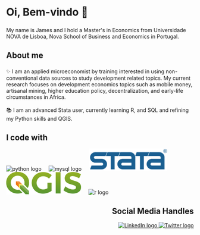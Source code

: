 <h1 align="left">Oi, Bem-vindo 👋  </h1>

###

<p align="left">My name is James and I hold a Master's in Economics from Universidade NOVA de Lisboa, Nova School of Business and Economics in Portugal.</p>

###

<h2 align="left">About me</h2>

###

<p align="left">✨ I am an applied microeconomist by training interested in using non-conventional data sources to study development related topics. My current research focuses on development economics topics such as mobile money, artisanal mining, higher education policy, decentralization, and early-life circumstances in Africa.<br><br>📚 I am an advanced Stata user, currently learning R, and SQL and refining my Python skills and QGIS.</p>

###

<h2 align="left">I code with</h2>

<div align="left">
 <img src="https://cdn.jsdelivr.net/gh/devicons/devicon/icons/python/python-original.svg" height="60" alt="python logo" />
<img width="12" />
<img src="https://cdn.jsdelivr.net/gh/devicons/devicon/icons/mysql/mysql-original.svg" height="60" alt="mysql logo" />
<img width="12" />
<img src="https://raw.githubusercontent.com/Jamesahabyona/jamesahabyona.github.io/master/Stata_logo_med_blue.png" height="60" alt="stata logo" />
<img width="12" />
 <img src="https://raw.githubusercontent.com/Jamesahabyona/jamesahabyona.github.io/master/QGIS_logo%2C_2017.svg.png" height="60" alt="qgis logo" />
<img width="12" />
<img src="https://cdn.jsdelivr.net/gh/devicons/devicon/icons/r/r-original.svg" height="60" alt="r logo" />

</div>

###
<h2 align="right">Social Media Handles </h2>

<div align="right">
  <a href="https://linkedin.com/in/james-ahabyona-236b81129/" target="_blank">
  <img src="https://raw.githubusercontent.com/maurodesouza/profile-readme-generator/master/src/assets/icons/social/linkedin/default.svg" width="52" height="40" alt="LinkedIn logo" />
</a>
<a href="https://x.com/a_ha256" target="_blank">
  <img src="https://raw.githubusercontent.com/maurodesouza/profile-readme-generator/master/src/assets/icons/social/twitter/default.svg" width="52" height="40" alt="Twitter logo" />
</a>

</div>

###
